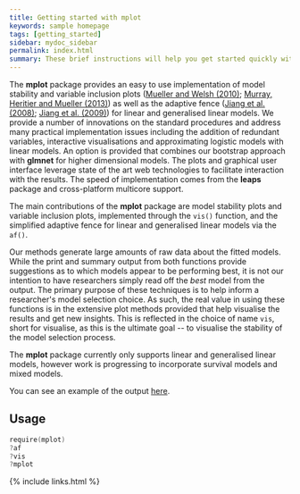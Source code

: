 ```yaml
---
title: Getting started with mplot
keywords: sample homepage
tags: [getting_started]
sidebar: mydoc_sidebar
permalink: index.html
summary: These brief instructions will help you get started quickly with mplot. The other topics in this help provide additional information and detail about working with other aspects of the mplot package.
---
```


The **mplot** package provides an easy to use implementation of model stability and variable inclusion plots ([Mueller and Welsh (2010)](http://doi.org/10.1111/j.1751-5823.2010.00108.x); [Murray, Heritier and Mueller (2013)](http://doi.org/10.1002/sim.5855)) as well as the adaptive fence ([Jiang et al. (2008)](http://doi.org/10.1214/07-AOS517); [Jiang et al. (2009)](http://doi.org/10.1016/j.spl.2008.10.014)) for linear and generalised linear models. We provide a number of innovations on the standard procedures and address many practical implementation issues including the addition of redundant variables, interactive visualisations and approximating logistic models with linear models. An option is provided that combines our bootstrap approach with **glmnet** for higher dimensional models.  The plots and graphical user interface leverage state of the art web technologies to facilitate interaction with the results. The speed of implementation comes from the **leaps** package and cross-platform multicore support.

The main contributions of the **mplot** package are model stability plots and variable inclusion plots, implemented through the `vis()` function, and the simplified adaptive fence for linear and generalised linear models via the `af()`.

Our methods generate large amounts of raw data about the fitted models.  While the print and summary output from both functions provide suggestions as to which models appear to be performing best, it is not our intention to have researchers simply read off the _best_ model from the output.  The primary purpose of these techniques is to help inform a researcher's model selection choice. As such, the real value in using these functions is in the extensive plot methods provided that help visualise the results and get new insights.  This is reflected in the choice of name `vis`, short for visualise, as this is the ultimate goal -- to visualise the stability of the model selection process.  

The **mplot** package currently only supports linear and generalised linear models, however work is progressing to incorporate survival models and mixed models.

You can see an example of the output [here](http://garthtarr.com/apps/mplot/).



## Usage

```s
require(mplot)
?af
?vis
?mplot
```




{% include links.html %}

